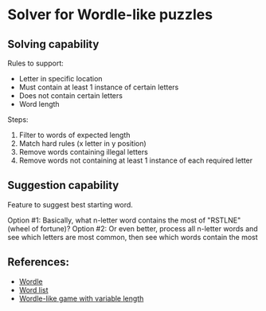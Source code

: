 # Solver for Wordle-like puzzles

## Solving capability

Rules to support:

- Letter in specific location
- Must contain at least 1 instance of certain letters
- Does not contain certain letters
- Word length

Steps:

1. Filter to words of expected length
2. Match hard rules (x letter in y position)
3. Remove words containing illegal letters
4. Remove words not containing at least 1 instance of each required letter

## Suggestion capability

Feature to suggest best starting word.

Option #1: Basically, what n-letter word contains the most of "RSTLNE" (wheel of fortune)?
Option #2: Or even better, process all n-letter words and see which letters are most common, then see which words contain the most 

## References:

- [Wordle](https://www.powerlanguage.co.uk/wordle/)
- [Word list](http://www-personal.umich.edu/~jlawler/wordlist)
- [Wordle-like game with variable length](http://foldr.moe/hello-wordl/)